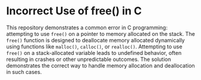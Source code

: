 # Incorrect Use of free() in C
This repository demonstrates a common error in C programming: attempting to use `free()` on a pointer to memory allocated on the stack.  The `free()` function is designed to deallocate memory allocated dynamically using functions like `malloc()`, `calloc()`, or `realloc()`.  Attempting to use `free()` on a stack-allocated variable leads to undefined behavior, often resulting in crashes or other unpredictable outcomes.  The solution demonstrates the correct way to handle memory allocation and deallocation in such cases.